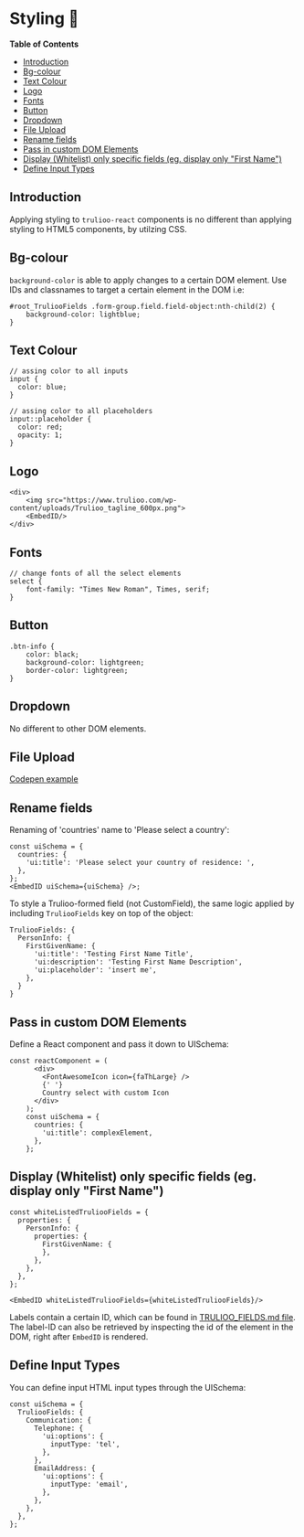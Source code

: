 # Styling 🦋

<!-- START doctoc generated TOC please keep comment here to allow auto update -->
<!-- DON'T EDIT THIS SECTION, INSTEAD RE-RUN doctoc TO UPDATE -->
**Table of Contents**

- [Introduction](#introduction)
- [Bg-colour](#bg-colour)
- [Text Colour](#text-colour)
- [Logo](#logo)
- [Fonts](#fonts)
- [Button](#button)
- [Dropdown](#dropdown)
- [File Upload](#file-upload)
- [Rename fields](#rename-fields)
- [Pass in custom DOM Elements](#pass-in-custom-dom-elements)
- [Display (Whitelist) only specific fields (eg. display only "First Name")](#display-whitelist-only-specific-fields-eg-display-only-first-name)
- [Define Input Types](#define-input-types)

<!-- END doctoc generated TOC please keep comment here to allow auto update -->

## Introduction
Applying styling to `trulioo-react` components is no different than applying styling to HTML5 components, by utilzing CSS.

## Bg-colour 

`background-color` is able to apply changes to a certain DOM element. Use IDs and classnames to target a certain element in the DOM i.e: 

```
#root_TruliooFields .form-group.field.field-object:nth-child(2) {
    background-color: lightblue;
}
```

## Text Colour

```
// assing color to all inputs
input {
  color: blue;
}

// assing color to all placeholders
input::placeholder {
  color: red;
  opacity: 1;
}
```

## Logo

```
<div>
    <img src="https://www.trulioo.com/wp-content/uploads/Trulioo_tagline_600px.png">
    <EmbedID/>
</div>
```

## Fonts

```
// change fonts of all the select elements
select {
    font-family: "Times New Roman", Times, serif;
}
```

## Button

```
.btn-info {
    color: black;
    background-color: lightgreen;
    border-color: lightgreen;
}
```

## Dropdown

No different to other DOM elements.

## File Upload

[Codepen example](https://codepen.io/adamlaki/pen/VYpewx)

## Rename fields

Renaming of 'countries' name to 'Please select a country':

```
const uiSchema = {
  countries: {
    'ui:title': 'Please select your country of residence: ',
  },
};
<EmbedID uiSchema={uiSchema} />;
````

To style a Trulioo-formed field (not CustomField), the same logic applied by including `TruliooFields` key on top of the object:

```
TruliooFields: {
  PersonInfo: {
    FirstGivenName: {
      'ui:title': 'Testing First Name Title',
      'ui:description': 'Testing First Name Description',
      'ui:placeholder': 'insert me',
    },
  }
}
```

## Pass in custom DOM Elements

Define a React component and pass it down to UISchema:

```
const reactComponent = (
      <div>
        <FontAwesomeIcon icon={faThLarge} />
        {' '}
        Country select with custom Icon
      </div>
    );
    const uiSchema = {
      countries: {
        'ui:title': complexElement,
      },
    };
```

## Display (Whitelist) only specific fields (eg. display only "First Name")

```
const whiteListedTruliooFields = {
  properties: {
    PersonInfo: {
      properties: {
        FirstGivenName: {
        },
      },
    },
  },
};

<EmbedID whiteListedTruliooFields={whiteListedTruliooFields}/>
```

Labels contain a certain ID, which can be found in [TRULIOO_FIELDS.md file](https://github.com/Trulioo/trulioo-react/blob/master/TRULIOO_FIELDS.md). The label-ID can also be retrieved by inspecting the id of the element in the DOM, right after `EmbedID` is rendered.

## Define Input Types

You can define input HTML input types through the UISchema:

```
const uiSchema = {
  TruliooFields: {
    Communication: {
      Telephone: {
        'ui:options': {
          inputType: 'tel',
        },
      },
      EmailAddress: {
        'ui:options': {
          inputType: 'email',
        },
      },
    },
  },
};
```
